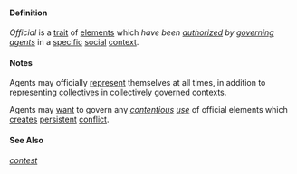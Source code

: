 #### Definition

*Official* is a [trait](https://github.com/gcassel/Modular-Organization-Terminology/blob/master/terms/trait.md) of [elements](https://github.com/gcassel/Modular-Organization-Terminology/blob/master/terms/element.md) which *have been [authorized](https://github.com/gcassel/Modular-Organization-Terminology/blob/master/terms/authorize.md) by [governing](https://github.com/gcassel/Modular-Organization-Terminology/blob/master/terms/govern.md) [agents](https://github.com/gcassel/Modular-Organization-Terminology/blob/master/terms/agent.md)* in a [specific](https://github.com/gcassel/Modular-Organization-Terminology/blob/master/terms/specific.md) [social](https://github.com/gcassel/Modular-Organization-Terminology/blob/master/terms/social.md) [context](https://github.com/gcassel/Modular-Organization-Terminology/blob/master/terms/context.md). 

#### Notes

Agents may officially [represent](https://github.com/gcassel/Modular-Organization-Terminology/blob/master/terms/represent.md) themselves at all times, in addition to representing [collectives](https://github.com/gcassel/Modular-Organization-Terminology/blob/master/terms/collective.md) in collectively governed contexts.

Agents may [want](https://github.com/gcassel/Modular-Organization-Terminology/blob/master/terms/goal.md) to govern any *[contentious](https://github.com/gcassel/Modular-Organization-Terminology/blob/master/terms/contend.md) [use](https://github.com/gcassel/Modular-Organization-Terminology/blob/master/terms/use.md)* of official elements which [creates](https://github.com/gcassel/Modular-Organization-Terminology/blob/master/terms/create.md) [persistent](https://github.com/gcassel/Modular-Organization-Terminology/blob/master/terms/persist.md) [conflict](https://github.com/gcassel/Modular-Organization-Terminology/blob/master/terms/conflict.md).

#### See Also

*[contest](https://github.com/gcassel/Modular-Organization-Terminology/blob/master/terms/contest.md)*
